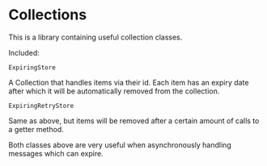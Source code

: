 # Collections

This is a library containing useful collection classes.

Included:

`ExpiringStore`  

A Collection that handles items via their id. Each item has an expiry date after which it will be automatically
removed from the collection.
 
`ExpiringRetryStore`

Same as above, but items will be removed after a certain amount of calls to a getter method.


Both classes above are very useful when asynchronously handling messages which can expire.